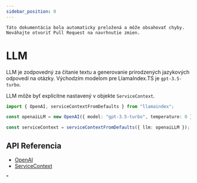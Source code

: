 ```yaml
---
sidebar_position: 0
---
```


`Táto dokumentácia bola automaticky preložená a môže obsahovať chyby. Neváhajte otvoriť Pull Request na navrhnutie zmien.`

# LLM

LLM je zodpovedný za čítanie textu a generovanie prirodzených jazykových odpovedí na otázky. Východzím modelom pre LlamaIndex.TS je `gpt-3.5-turbo`.

LLM môže byť explicitne nastavený v objekte `ServiceContext`.

```typescript
import { OpenAI, serviceContextFromDefaults } from "llamaindex";

const openaiLLM = new OpenAI({ model: "gpt-3.5-turbo", temperature: 0 });

const serviceContext = serviceContextFromDefaults({ llm: openaiLLM });
```

## API Referencia

- [OpenAI](../../api/classes/OpenAI.md)
- [ServiceContext](../../api/interfaces/ServiceContext.md)

"
